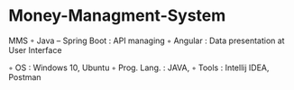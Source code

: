 # Money-Managment-System
MMS
◦	Java – Spring Boot : API managing
◦	Angular : Data presentation at User Interface

◦	OS : Windows 10, Ubuntu
◦	Prog. Lang. : JAVA,
◦	Tools : Intellij IDEA, Postman
